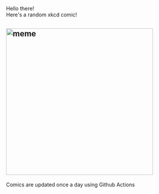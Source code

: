 Hello there! <br>Here's a random xkcd comic!<br>
## <img src="https://imgs.xkcd.com/comics/forest_walk.png" alt="meme" width="400"/><br>
Comics are updated once a day using Github Actions